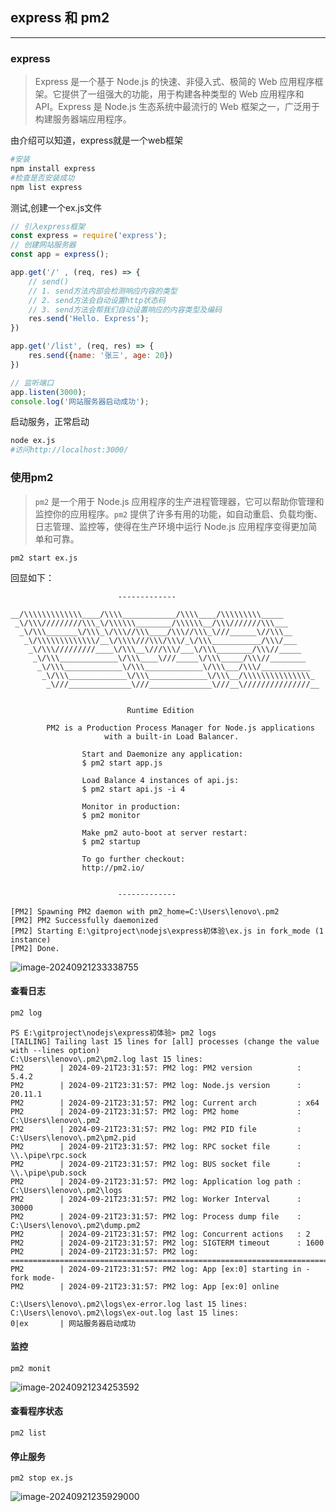 ## express 和 pm2

---

### express

> Express 是一个基于 Node.js 的快速、非侵入式、极简的 Web 应用程序框架。它提供了一组强大的功能，用于构建各种类型的 Web 应用程序和 API。Express 是 Node.js 生态系统中最流行的 Web 框架之一，广泛用于构建服务器端应用程序。

由介绍可以知道，express就是一个web框架

```bash
#安装
npm install express
#检查是否安装成功
npm list express
```

测试,创建一个ex.js文件

```javascript
// 引入express框架
const express = require('express');
// 创建网站服务器
const app = express();

app.get('/' , (req, res) => {
    // send()
    // 1. send方法内部会检测响应内容的类型
    // 2. send方法会自动设置http状态码
    // 3. send方法会帮我们自动设置响应的内容类型及编码
    res.send('Hello. Express');
})

app.get('/list', (req, res) => {
    res.send({name: '张三', age: 20})
})

// 监听端口
app.listen(3000);
console.log('网站服务器启动成功');
```

启动服务，正常启动

```bash
node ex.js
#访问http://localhost:3000/
```



### 使用pm2

> `pm2` 是一个用于 Node.js 应用程序的生产进程管理器，它可以帮助你管理和监控你的应用程序。`pm2` 提供了许多有用的功能，如自动重启、负载均衡、日志管理、监控等，使得在生产环境中运行 Node.js 应用程序变得更加简单和可靠。

```
pm2 start ex.js
```

回显如下：

```
                        -------------

__/\\\\\\\\\\\\\____/\\\\____________/\\\\____/\\\\\\\\\_____
 _\/\\\/////////\\\_\/\\\\\\________/\\\\\\__/\\\///////\\\___
  _\/\\\_______\/\\\_\/\\\//\\\____/\\\//\\\_\///______\//\\\__
   _\/\\\\\\\\\\\\\/__\/\\\\///\\\/\\\/_\/\\\___________/\\\/___
    _\/\\\/////////____\/\\\__\///\\\/___\/\\\________/\\\//_____
     _\/\\\_____________\/\\\____\///_____\/\\\_____/\\\//________
      _\/\\\_____________\/\\\_____________\/\\\___/\\\/___________
       _\/\\\_____________\/\\\_____________\/\\\__/\\\\\\\\\\\\\\\_
        _\///______________\///______________\///__\///////////////__


                          Runtime Edition

        PM2 is a Production Process Manager for Node.js applications
                     with a built-in Load Balancer.

                Start and Daemonize any application:
                $ pm2 start app.js

                Load Balance 4 instances of api.js:
                $ pm2 start api.js -i 4

                Monitor in production:
                $ pm2 monitor

                Make pm2 auto-boot at server restart:
                $ pm2 startup

                To go further checkout:
                http://pm2.io/


                        -------------

[PM2] Spawning PM2 daemon with pm2_home=C:\Users\lenovo\.pm2
[PM2] PM2 Successfully daemonized
[PM2] Starting E:\gitproject\nodejs\express初体验\ex.js in fork_mode (1 instance)
[PM2] Done.
```

![image-20240921233338755](https://gitee.com/bx33661/image/raw/master/path/image-20240921233338755.png)

#### 查看日志

```bash
pm2 log
```

```shell
PS E:\gitproject\nodejs\express初体验> pm2 logs
[TAILING] Tailing last 15 lines for [all] processes (change the value with --lines option)
C:\Users\lenovo\.pm2\pm2.log last 15 lines:
PM2        | 2024-09-21T23:31:57: PM2 log: PM2 version          : 5.4.2
PM2        | 2024-09-21T23:31:57: PM2 log: Node.js version      : 20.11.1
PM2        | 2024-09-21T23:31:57: PM2 log: Current arch         : x64
PM2        | 2024-09-21T23:31:57: PM2 log: PM2 home             : C:\Users\lenovo\.pm2
PM2        | 2024-09-21T23:31:57: PM2 log: PM2 PID file         : C:\Users\lenovo\.pm2\pm2.pid
PM2        | 2024-09-21T23:31:57: PM2 log: RPC socket file      : \\.\pipe\rpc.sock
PM2        | 2024-09-21T23:31:57: PM2 log: BUS socket file      : \\.\pipe\pub.sock
PM2        | 2024-09-21T23:31:57: PM2 log: Application log path : C:\Users\lenovo\.pm2\logs
PM2        | 2024-09-21T23:31:57: PM2 log: Worker Interval      : 30000
PM2        | 2024-09-21T23:31:57: PM2 log: Process dump file    : C:\Users\lenovo\.pm2\dump.pm2
PM2        | 2024-09-21T23:31:57: PM2 log: Concurrent actions   : 2
PM2        | 2024-09-21T23:31:57: PM2 log: SIGTERM timeout      : 1600
PM2        | 2024-09-21T23:31:57: PM2 log: ===============================================================================
PM2        | 2024-09-21T23:31:57: PM2 log: App [ex:0] starting in -fork mode-
PM2        | 2024-09-21T23:31:57: PM2 log: App [ex:0] online

C:\Users\lenovo\.pm2\logs\ex-error.log last 15 lines:
C:\Users\lenovo\.pm2\logs\ex-out.log last 15 lines:
0|ex       | 网站服务器启动成功
```

#### 监控

```
pm2 monit
```

![image-20240921234253592](https://gitee.com/bx33661/image/raw/master/path/image-20240921234253592.png)

#### 查看程序状态

```
pm2 list
```

#### 停止服务

```
pm2 stop ex.js
```

![image-20240921235929000](https://gitee.com/bx33661/image/raw/master/path/image-20240921235929000.png)